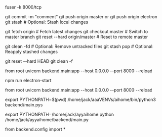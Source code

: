 


fuser -k 8000/tcp

git commit -m "comment" 
git push origin master
or
git push origin electron
git stash                     # Optional: Stash local changes

git fetch origin              # Fetch latest changes
git checkout master           # Switch to master branch
git reset --hard origin/master # Reset to remote master

git clean -fd                 # Optional: Remove untracked files
git stash pop                 # Optional: Reapply stashed changes


git reset --hard HEAD
git clean -f

from root
uvicorn backend.main:app --host 0.0.0.0 --port 8000 --reload

npm run electron-start


from root
uvicorn backend.main:app --host 0.0.0.0 --port 8000 --reload



export PYTHONPATH=$(pwd)
/home/jack/aaaVENVs/aihome/bin/python3 backend/main.pys


export PYTHONPATH=/home/jack/ayyaihome
python /home/jack/ayyaihome/backend/main.py


from backend.config import *

